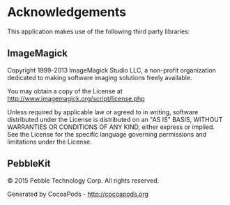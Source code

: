 # Acknowledgements
This application makes use of the following third party libraries:

## ImageMagick

Copyright 1999-2013 ImageMagick Studio LLC, a non-profit organization
dedicated to making software imaging solutions freely available.

You may obtain a copy of the License at
http://www.imagemagick.org/script/license.php

Unless required by applicable law or agreed to in writing, software
distributed under the License is distributed on an "AS IS" BASIS,
WITHOUT WARRANTIES OR CONDITIONS OF ANY KIND, either express or implied.
See the License for the specific language governing permissions and
limitations under the License.


## PebbleKit

© 2015 Pebble Technology Corp. All rights reserved.

Generated by CocoaPods - http://cocoapods.org
